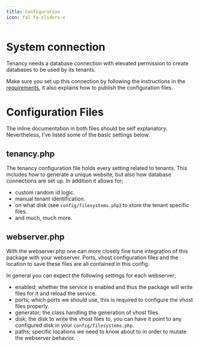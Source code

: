 ```yaml
---
title: Configuration
icon: fal fa-sliders-v
---
```

# System connection

Tenancy needs a database connection with elevated permission to create databases
to be used by its tenants.

Make sure you set up this connection by following the instructions
in the [requirements][requirements], it also explains how to publish
the configuration files.

# Configuration Files

The inline documentation in both files should be self explanatory. Nevertheless,
I've listed some of the basic settings below.

## tenancy.php

The tenancy configuration file holds every setting related to tenants. This includes how to generate a unique
website, but also how database connections are set up. In addition it allows for;

- custom random id logic.
- manual tenant identification.
- on what disk (see `config/filesystems.php`) to store the tenant specific files.
- and much, much more.

## webserver.php

With the webserver.php one can more closely fine tune integration of this package with your webserver.
Ports, vhost configuration files and the location to save these files are all contained in this config.

In general you can expect the following settings for each webserver;

- enabled; whether the service is enabled and thus the package will write files for it and reload the service.
- ports; which ports we should use, this is required to configure the vhost files properly.
- generator; the class handling the generation of vhost files.
- disk; the disk to write the vhost files to, you can have it point to any configured disk in your `config/filesystems.php`.
- paths; specific locations we need to know about to in order to mutate the webserver behavior.

[requirements]: requirements#elevated-database-user
